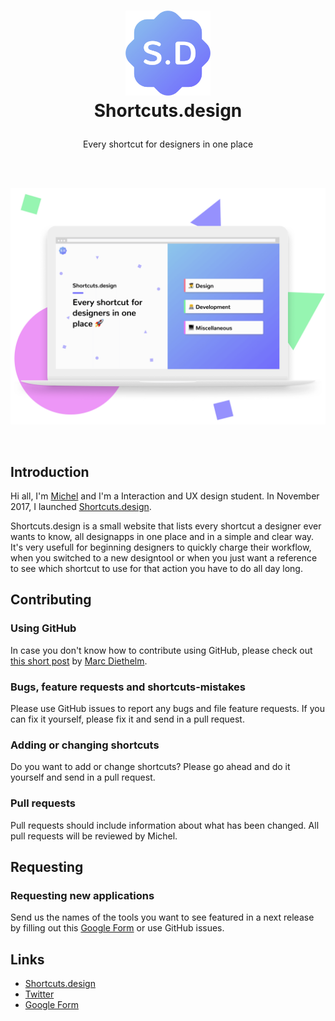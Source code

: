 <h1 align="center">
  <img src="Docs/logo@2x.png" width="136" alt="icon"><br>
  Shortcuts.design<br>
  <p align="center">
    <a href="https://twitter.com/michelvanheest”><img src="https://img.shields.io/badge/contact-Michel_van_Heest-blue.svg?style=flat" alt="Contact">
    </a>
  </p>
</h1>

<p align="center">Every shortcut for designers in one place</p>

<br>
<br>

<p align="center">
  <img src="Docs/Shortcuts.design2.png" width="700" alt="Shortcuts.design">
</p>

<br>

## Introduction

Hi all, I'm [Michel](https://twitter.com/michelvanheest) and I'm a Interaction and UX design student. In November 2017, I launched [Shortcuts.design](http://shortcuts.design/).

Shortcuts.design is a small website that lists every shortcut a designer ever wants to know, all designapps in one place and in a simple and clear way. It's very usefull for beginning designers to quickly charge their workflow, when you switched to a new designtool or when you just want a reference to see which shortcut to use for that action you have to do all day long.

## Contributing

### Using GitHub
In case you don't know how to contribute using GitHub, please check out [this short post](https://gist.github.com/MarcDiethelm/7303312) by [Marc Diethelm](https://gist.github.com/MarcDiethelm).

### Bugs, feature requests and shortcuts-mistakes
Please use GitHub issues to report any bugs and file feature requests. If you can fix it yourself, please fix it and send in a pull request.

### Adding or changing shortcuts
Do you want to add or change shortcuts? Please go ahead and do it yourself and send in a pull request.

### Pull requests
Pull requests should include information about what has been changed. All pull requests will be reviewed by Michel.

## Requesting

### Requesting new applications
Send us the names of the tools you want to see featured in a next release by filling out this [Google Form](https://docs.google.com/forms/d/e/1FAIpQLScDUjlisbnqEK5iEwMRoNacf_CvuN0JCLLIlhAxSOKgt7Db2A/viewform) or use GitHub issues.

## Links
- [Shortcuts.design](http://shortcuts.design/)
- [Twitter](https://twitter.com/michelvanheest)
- [Google Form](https://docs.google.com/forms/d/e/1FAIpQLScDUjlisbnqEK5iEwMRoNacf_CvuN0JCLLIlhAxSOKgt7Db2A/viewform)
